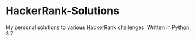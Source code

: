 # HackerRank-Solutions
My personal solutions to various HackerRank challenges. Written in Python 3.7
